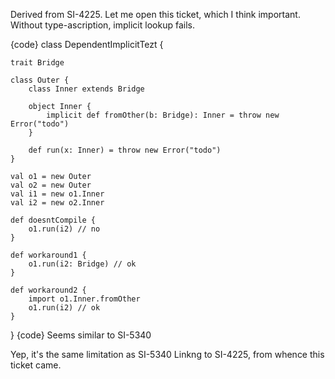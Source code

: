 Derived from SI-4225.
Let me open this ticket, which I think important.
Without type-ascription, implicit lookup fails.

{code}
class DependentImplicitTezt {

    trait Bridge

    class Outer {
        class Inner extends Bridge

        object Inner {
            implicit def fromOther(b: Bridge): Inner = throw new Error("todo")
        }

        def run(x: Inner) = throw new Error("todo")
    }

    val o1 = new Outer
    val o2 = new Outer
    val i1 = new o1.Inner
    val i2 = new o2.Inner

    def doesntCompile {
        o1.run(i2) // no
    }

    def workaround1 {
        o1.run(i2: Bridge) // ok
    }

    def workaround2 {
        import o1.Inner.fromOther
        o1.run(i2) // ok
    }
}
{code}
Seems similar to SI-5340

Yep, it's the same limitation as SI-5340
Linkng to SI-4225, from whence this ticket came.
